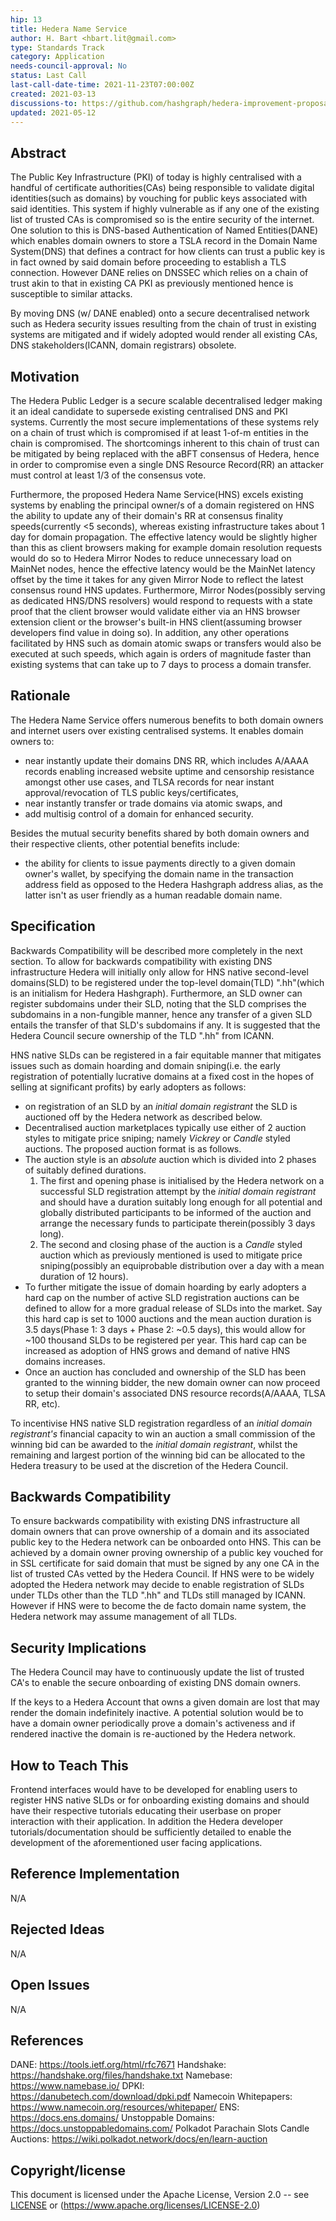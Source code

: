 ```yaml
---
hip: 13
title: Hedera Name Service
author: H. Bart <hbart.lit@gmail.com>
type: Standards Track
category: Application
needs-council-approval: No
status: Last Call
last-call-date-time: 2021-11-23T07:00:00Z
created: 2021-03-13
discussions-to: https://github.com/hashgraph/hedera-improvement-proposal/discussions/56
updated: 2021-05-12
---
```


## Abstract

The Public Key Infrastructure (PKI) of today is highly centralised with a handful of certificate authorities(CAs) being responsible to validate digital identities(such as domains) by vouching for public keys associated with said identities. This system if highly vulnerable as if any one of the existing list of trusted CAs is compromised so is the entire security of the internet. One solution to this is DNS-based Authentication of Named Entities(DANE) which enables domain owners to store a TSLA record in the Domain Name System(DNS) that defines a contract for how clients can trust a public key is in fact owned by said domain before proceeding to establish a TLS connection. However DANE relies on DNSSEC which relies on a chain of trust akin to that in existing CA PKI as previously mentioned hence is susceptible to similar attacks.

By moving DNS (w/ DANE enabled) onto a secure decentralised network such as Hedera security issues resulting from the chain of trust in existing systems are mitigated and if widely adopted would render all existing CAs, DNS stakeholders(ICANN, domain registrars) obsolete.

## Motivation

The Hedera Public Ledger is a secure scalable decentralised ledger making it an ideal candidate to supersede existing centralised DNS and PKI systems. Currently the most secure implementations of these systems rely on a chain of trust which is compromised if at least 1-of-m entities in the chain is compromised. The shortcomings inherent to this chain of trust can be mitigated by being replaced with the aBFT consensus of Hedera, hence in order to compromise even a single DNS Resource Record(RR) an attacker must control at least 1/3 of the consensus vote.

Furthermore, the proposed Hedera Name Service(HNS) excels existing systems by enabling the principal owner/s of a domain registered on HNS the ability to update any of their domain's RR at consensus finality speeds(currently <5 seconds), whereas existing infrastructure takes about 1 day for domain propagation. The effective latency would be slightly higher than this as client browsers making for example domain resolution requests would do so to Hedera Mirror Nodes to reduce unnecessary load on MainNet nodes, hence the effective latency would be the MainNet latency offset by the time it takes for any given Mirror Node to reflect the latest consensus round HNS updates. Furthermore, Mirror Nodes(possibly serving as dedicated HNS/DNS resolvers) would respond to requests with a state proof that the client browser would validate either via an HNS browser extension client or the browser's built-in HNS client(assuming browser developers find value in doing so). In addition, any other operations facilitated by HNS such as domain atomic swaps or transfers would also be executed at such speeds, which again is orders of magnitude faster than existing systems that can take up to 7 days to process a domain transfer.

## Rationale

The Hedera Name Service offers numerous benefits to both domain owners and internet users over existing centralised systems. It enables domain owners to:
* near instantly update their domains DNS RR, which includes A/AAAA records enabling increased website uptime and censorship resistance amongst other use cases, and TLSA records for near instant approval/revocation of TLS public keys/certificates,
* near instantly transfer or trade domains via atomic swaps, and
* add multisig control of a domain for enhanced security.

Besides the mutual security benefits shared by both domain owners and their respective clients, other potential benefits include:
* the ability for clients to issue payments directly to a given domain owner's wallet, by specifying the domain name in the transaction address field as opposed to the Hedera Hashgraph address alias, as the latter isn't as user friendly as a human readable domain name. 

## Specification

Backwards Compatibility will be described more completely in the next section. To allow for backwards compatibility with existing DNS infrastructure Hedera will initially only allow for HNS native second-level domains(SLD) to be registered under the top-level domain(TLD) ".hh"(which is an initialism for Hedera Hashgraph). Furthermore, an SLD owner can register subdomains under their SLD, noting that the SLD comprises the subdomains in a non-fungible manner, hence any transfer of a given SLD entails the transfer of that SLD's subdomains if any. It is suggested that the Hedera Council secure ownership of the TLD ".hh" from ICANN.

HNS native SLDs can be registered in a fair equitable manner that mitigates issues such as domain hoarding and domain sniping(i.e. the early registration of potentially lucrative domains at a fixed cost in the hopes of selling at significant profits) by early adopters as follows:
* on registration of an SLD by an *initial domain registrant* the SLD is auctioned off by the Hedera network as described below.
* Decentralised auction marketplaces typically use either of 2 auction styles to mitigate price sniping; namely *Vickrey* or *Candle* styled auctions. The proposed auction format is as follows.
* The auction style is an *absolute* auction which is divided into 2 phases of suitably defined durations.
    1. The first and opening phase is initialised by the Hedera network on a successful SLD registration attempt by the *initial domain registrant* and should have a duration suitably long enough for all potential and globally distributed participants to be informed of the auction and arrange the necessary funds to participate therein(possibly 3 days long).
    2. The second and closing phase of the auction is a *Candle* styled auction which as previously mentioned is used to mitigate price sniping(possibly an equiprobable distribution over a day with a mean duration of 12 hours).
* To further mitigate the issue of domain hoarding by early adopters a hard cap on the number of active SLD registration auctions can be defined to allow for a more gradual release of SLDs into the market. Say this hard cap is set to 1000 auctions and the mean auction duration is 3.5 days(Phase 1: 3 days + Phase 2: ~0.5 days), this would allow for ~100 thousand SLDs to be registered per year. This hard cap can be increased as adoption of HNS grows and demand of native HNS domains increases.
* Once an auction has concluded and ownership of the SLD has been granted to the winning bidder, the new domain owner can now proceed to setup their domain's associated DNS resource records(A/AAAA, TLSA RR, etc).

To incentivise HNS native SLD registration regardless of an *initial domain registrant's* financial capacity to win an auction a small commission of the winning bid can be awarded to the *initial domain registrant*, whilst the remaining and largest portion of the winning bid can be allocated to the Hedera treasury to be used at the discretion of the Hedera Council.

## Backwards Compatibility

To ensure backwards compatibility with existing DNS infrastructure all domain owners that can prove ownership of a domain and its associated public key to the Hedera network can be onboarded onto HNS. This can be achieved by a domain owner proving ownership of a public key vouched for in SSL certificate for said domain that must be signed by any one CA in the list of trusted CAs vetted by the Hedera Council. If HNS were to be widely adopted the Hedera network may decide to enable registration of SLDs under TLDs other than the TLD ".hh" and TLDs still managed by ICANN. However if HNS were to become the de facto domain name system, the Hedera network may assume management of all TLDs.

## Security Implications

The Hedera Council may have to continuously update the list of trusted CA's to enable the secure onboarding of existing DNS domain owners. 

If the keys to a Hedera Account that owns a given domain are lost that may render the domain indefinitely inactive. A potential solution would be to have a domain owner periodically prove a domain's activeness and if rendered inactive the domain is re-auctioned by the Hedera network.

## How to Teach This

Frontend interfaces would have to be developed for enabling users to register HNS native SLDs or for onboarding existing domains and should have their respective tutorials educating their userbase on proper interaction with their application. In addition the Hedera developer tutorials/documentation should be sufficiently detailed to enable the development of the aforementioned user facing applications.

## Reference Implementation

N/A

## Rejected Ideas

N/A

## Open Issues

N/A

## References

DANE: https://tools.ietf.org/html/rfc7671
Handshake: https://handshake.org/files/handshake.txt
Namebase: https://www.namebase.io/
DPKI: https://danubetech.com/download/dpki.pdf
Namecoin Whitepapers: https://www.namecoin.org/resources/whitepaper/
ENS: https://docs.ens.domains/
Unstoppable Domains: https://docs.unstoppabledomains.com/
Polkadot Parachain Slots Candle Auctions: https://wiki.polkadot.network/docs/en/learn-auction

## Copyright/license

This document is licensed under the Apache License, Version 2.0 -- see [LICENSE](LICENSE) or (https://www.apache.org/licenses/LICENSE-2.0)
